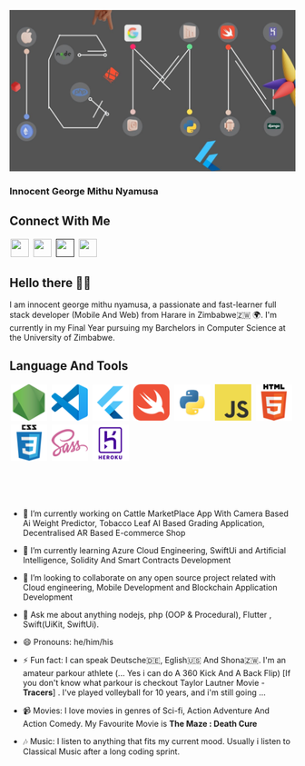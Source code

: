 [![Header](https://github.com/innocent-george-mithu-nyamusa/innocent-george-mithu-nyamusa/blob/0dd8ea08a040b34cc2ebc353047f5ff982e5d508/images/background-image.jpg "Header")](http://nyamusa.tech/)

### Innocent George Mithu Nyamusa


## Connect With Me 
[<img height="32" style="margin: 2px;" width="32" src="https://cdn.jsdelivr.net/npm/simple-icons@6.13.0/icons/instagram.svg">](https://www.instagram.com/invites/contact/?i=12cpffknvhqxi&utm_content=loqys52)
[<img height="32" width="32" style="margin: 2px;" src="https://cdn.jsdelivr.net/npm/simple-icons@6.13.0/icons/linkedin.svg">](https://www.linkedin.com/in/george-innocent-mithu-nyamusa/)
[<img height="32" width="32" style="margin: 2px;" src="https://cdn.jsdelivr.net/npm/simple-icons@6.13.0/icons/twitter.svg">]()
[<img height="32" width="32" style="margin: 2px;" src="https://cdn.jsdelivr.net/npm/simple-icons@6.13.0/icons/devdotto.svg">](https://dev.to/innocentgeorgemithunyamusa)


## Hello there 🖐🏽
I am innocent george mithu nyamusa, a passionate and fast-learner full stack developer (Mobile And Web) from Harare in Zimbabwe🇿🇼 🌍. I'm currently in my Final Year pursuing my Barchelors in Computer Science at the University of Zimbabwe.


## Language And Tools
[<img height="64" width="64" style="margin: 2px;" src="https://raw.githubusercontent.com/github/explore/80688e429a7d4ef2fca1e82350fe8e3517d3494d/topics/nodejs/nodejs.png">]()
[<img style="margin: 2px;" height="64" width="64" src="https://raw.githubusercontent.com/github/explore/bbd48b997e8d0bef63f676eca4da5e1f76487b56/topics/visual-studio-code/visual-studio-code.png"  />]()
[<img style="margin: 2px;" height="64" width="64" src="https://raw.githubusercontent.com/github/explore/bbd48b997e8d0bef63f676eca4da5e1f76487b56/topics/flutter/flutter.png" />]()
[<img style="margin: 2px;" height="64" width="64" src="https://raw.githubusercontent.com/github/explore/bbd48b997e8d0bef63f676eca4da5e1f76487b56/topics/swift/swift.png" />]()
[<img style="margin: 2px;" height="64" width="64" src="https://raw.githubusercontent.com/github/explore/bbd48b997e8d0bef63f676eca4da5e1f76487b56/topics/python/python.png" />]()
[<img style="margin: 2px;" height="64" width="64" src="https://raw.githubusercontent.com/github/explore/bbd48b997e8d0bef63f676eca4da5e1f76487b56/topics/javascript/javascript.png" />]()
[<img style="margin: 2px;" height="64" width="64" src="https://raw.githubusercontent.com/github/explore/bbd48b997e8d0bef63f676eca4da5e1f76487b56/topics/html/html.png" />]()
[<img style="margin: 2px;" height="64" width="64" src="https://raw.githubusercontent.com/github/explore/bbd48b997e8d0bef63f676eca4da5e1f76487b56/topics/css/css.png" />]()
[<img style="margin: 2px;" height="64" width="64" src="https://raw.githubusercontent.com/github/explore/bbd48b997e8d0bef63f676eca4da5e1f76487b56/topics/sass/sass.png" />]()
[<img style="margin: 2px;" height="64" width="64" src="https://raw.githubusercontent.com/github/explore/bbd48b997e8d0bef63f676eca4da5e1f76487b56/topics/heroku/heroku.png" />]()

<br />
<br />
<br />

- 🔭 I’m currently working on Cattle MarketPlace App With Camera Based Ai Weight Predictor, Tobacco Leaf AI Based Grading Application, Decentralised AR Based E-commerce Shop

- 🌱 I’m currently learning Azure Cloud Engineering, SwiftUi and Artificial Intelligence, Solidity And Smart Contracts Development

- 👯 I’m looking to collaborate on any open source project related with Cloud engineering, Mobile Development and Blockchain Application Development

- 💬 Ask me about anything nodejs, php (OOP & Procedural), Flutter , Swift(UiKit, SwiftUi).

- 😄 Pronouns: he/him/his

- ⚡ Fun fact: I can speak Deutsche🇩🇪, Eglish🇺🇸 And Shona🇿🇼. I'm an amateur parkour athlete (... Yes i can do A 360 Kick And A Back Flip) [If you don't know what parkour is checkout Taylor Lautner Movie - **Tracers**] . I've played volleyball for 10 years, and i'm still going ...

- 📹 Movies: I love movies in genres of Sci-fi, Action Adventure And Action Comedy. My Favourite Movie is **The Maze : Death Cure**

- 🎶 Music: I listen to anything that fits my current mood. Usually i listen to Classical Music after a long coding sprint.

<!--
**innocent-george-mithu-nyamusa/innocent-george-mithu-nyamusa** is a ✨ _special_ ✨ repository because its `README.md` (this file) appears on your GitHub profile.

Here are some ideas to get you started:

- 🔭 I’m currently working on ...
- 🌱 I’m currently learning ...
- 👯 I’m looking to collaborate on ...
- 🤔 I’m looking for help with ...
- 💬 Ask me about ...
- 📫 How to reach me: ...
- 😄 Pronouns: ...
- ⚡ Fun fact: ...
-->
